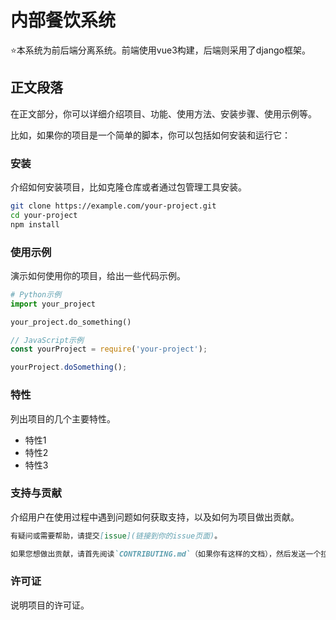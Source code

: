 # 内部餐饮系统

⭐本系统为前后端分离系统。前端使用vue3构建，后端则采用了django框架。

## 正文段落

在正文部分，你可以详细介绍项目、功能、使用方法、安装步骤、使用示例等。

比如，如果你的项目是一个简单的脚本，你可以包括如何安装和运行它：

### 安装

介绍如何安装项目，比如克隆仓库或者通过包管理工具安装。

```bash
git clone https://example.com/your-project.git
cd your-project
npm install
```

### 使用示例

演示如何使用你的项目，给出一些代码示例。

```python
# Python示例
import your_project

your_project.do_something()
```

```javascript
// JavaScript示例
const yourProject = require('your-project');

yourProject.doSomething();
```

### 特性

列出项目的几个主要特性。

- 特性1
- 特性2
- 特性3

### 支持与贡献

介绍用户在使用过程中遇到问题如何获取支持，以及如何为项目做出贡献。

```markdown
有疑问或需要帮助，请提交[issue](链接到你的issue页面)。

如果您想做出贡献，请首先阅读`CONTRIBUTING.md`（如果你有这样的文档），然后发送一个拉请求。
```

### 许可证

说明项目的许可证。